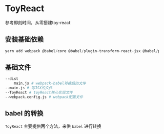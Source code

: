 # ToyReact

参考即刻时间，从零搭建toy-react
## 安装基础依赖

```js
yarn add webpack @babel/core @babel/plugin-transform-react-jsx @babel/preset-env babel-loader webpack
```

## 基础文件

```bash
--dist
    main.js # webpack-babel转换后的文件
--main.js # 写JSX的文件
--ToyReact # toyReact核心实现文件
--webpack.config.js # webpack配置文件
```

## babel 的转换

`ToyReact` 主要提供两个方法，来供 `babel` 进行转换
